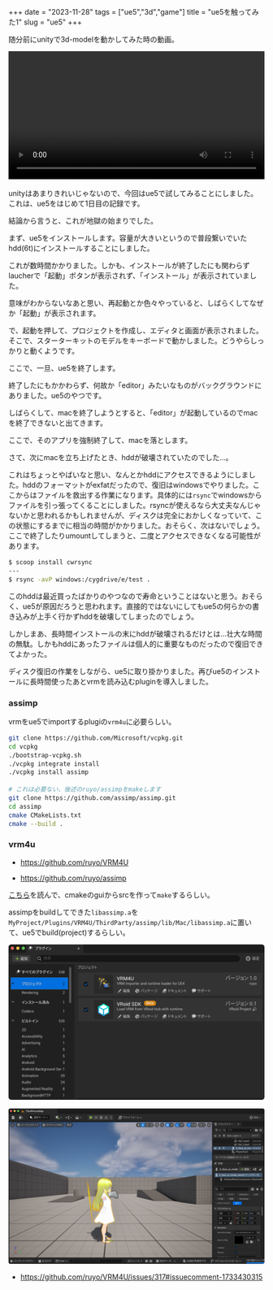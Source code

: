 +++
date = "2023-11-28"
tags = ["ue5","3d","game"]
title = "ue5を触ってみた1"
slug = "ue5"
+++

随分前にunityで3d-modelを動かしてみた時の動画。

<video controls style="width:100%;"><source src="https://raw.githubusercontent.com/syui/img/master/movie/unity_ai_0001.mp4"></video>

unityはあまりきれいじゃないので、今回はue5で試してみることにしました。これは、ue5をはじめて1日目の記録です。

結論から言うと、これが地獄の始まりでした。

まず、ue5をインストールします。容量が大きいというので普段繋いでいたhdd(6t)にインストールすることにしました。

これが数時間かかりました。しかも、インストールが終了したにも関わらずlaucherで「起動」ボタンが表示されず、「インストール」が表示されていました。

意味がわからないなあと思い、再起動とか色々やっていると、しばらくしてなぜか「起動」が表示されます。

で、起動を押して、プロジェクトを作成し、エディタと画面が表示されました。そこで、スターターキットのモデルをキーボードで動かしました。どうやらしっかりと動くようです。

ここで、一旦、ue5を終了します。

終了したにもかかわらず、何故か「editor」みたいなものがバックグラウンドにありました。ue5のやつです。

しばらくして、macを終了しようとすると、「editor」が起動しているのでmacを終了できないと出てきます。

ここで、そのアプリを強制終了して、macを落とします。

さて、次にmacを立ち上げたとき、hddが破壊されていたのでした...。

これはちょっとやばいなと思い、なんとかhddにアクセスできるようにしました。hddのフォーマットがexfatだったので、復旧はwindowsでやりました。ここからはファイルを救出する作業になります。具体的には`rsync`でwindowsからファイルを引っ張ってくることにしました。rsyncが使えるなら大丈夫なんじゃないかと思われるかもしれませんが、ディスクは完全におかしくなっていて、この状態にするまでに相当の時間がかかりました。おそらく、次はないでしょう。ここで終了したりumountしてしまうと、二度とアクセスできなくなる可能性があります。

```sh
$ scoop install cwrsync
---
$ rsync -avP windows:/cygdrive/e/test .
```

このhddは最近買ったばかりのやつなので寿命ということはないと思う。おそらく、ue5が原因だろうと思われます。直接的ではないにしてもue5の何らかの書き込みが上手く行かずhddを破壊してしまったのでしょう。

しかしまあ、長時間インストールの末にhddが破壊されるだけとは...壮大な時間の無駄。しかもhddにあったファイルは個人的に重要なものだったので復旧できてよかった。

ディスク復旧の作業をしながら、ue5に取り掛かりました。再びue5のインストールに長時間使ったあとvrmを読み込むpluginを導入しました。

### assimp

vrmをue5でimportするplugiの`vrm4u`に必要らしい。

```sh
git clone https://github.com/Microsoft/vcpkg.git
cd vcpkg
./bootstrap-vcpkg.sh
./vcpkg integrate install
./vcpkg install assimp

# これは必要ない、後述のruyo/assimpをmakeします
git clone https://github.com/assimp/assimp.git
cd assimp
cmake CMakeLists.txt 
cmake --build .
```

### vrm4u

- https://github.com/ruyo/VRM4U

- https://github.com/ruyo/assimp

[こちら](https://ruyo.github.io/VRM4U/03_mac/)を読んで、cmakeのguiからsrcを作って`make`するらしい。

assimpをbuildしてできた`libassimp.a`を`MyProject/Plugins/VRM4U/ThirdParty/assimp/lib/Mac/libassimp.a`に置いて、ue5でbuild(project)するらしい。


![](https://raw.githubusercontent.com/syui/img/master/other/ue5_ai_0001.png)

![](https://raw.githubusercontent.com/syui/img/master/other/ue5_ai_0002.png)

- https://github.com/ruyo/VRM4U/issues/317#issuecomment-1733430315

